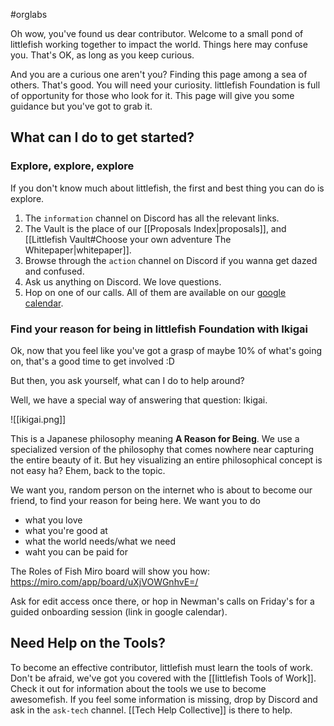 #orglabs 

Oh wow, you've found us dear contributor. Welcome to a small pond of littlefish working together to impact the world. Things here may confuse you. That's OK, as long as you keep curious. 

And you are a curious one aren't you? Finding this page among a sea of others. That's good. You will need your curiosity. littlefish Foundation is full of opportunity for those who look for it. This page will give you some guidance but you've got to grab it. 

## What can I do to get started?
### Explore, explore, explore
If you don't know much about littlefish, the first and best thing you can do is explore. 

1. The `information` channel on Discord has all the relevant links.
2. The Vault is the place of our [[Proposals Index|proposals]], and [[Littlefish Vault#Choose your own adventure The Whitepaper|whitepaper]].
3. Browse through the `action` channel on Discord if you wanna get dazed and confused.
4. Ask us anything on Discord. We love questions.
5. Hop on one of our calls. All of them are available on our [google calendar](https://calendar.google.com/calendar/u/0?cid=YWRhQGxpdHRsZWZpc2guZm91bmRhdGlvbg).

### Find your reason for being in littlefish Foundation with Ikigai
Ok, now that you feel like you've got a grasp of maybe 10% of what's going on, that's a good time to get involved :D

But then, you ask yourself, what can I do to help around? 

Well, we have a special way of answering that question: Ikigai.

![[ikigai.png]]

This is a Japanese philosophy meaning **A Reason for Being**. We use a specialized version of the philosophy that comes nowhere near capturing the entire beauty of it. But hey visualizing an entire philosophical concept is not easy ha? Ehem, back to the topic. 

We want you, random person on the internet who is about to become our friend, to find your reason for being here. We want you to do
- what you love
- what you're good at
- what the world needs/what we need
- waht you can be paid for

The Roles of Fish Miro board will show you how: https://miro.com/app/board/uXjVOWGnhvE=/

Ask for edit access once there, or hop in Newman's calls on Friday's for a guided onboarding session (link in google calendar).

## Need Help on the Tools?
To become an effective contributor, littlefish must learn the tools of work. Don't be afraid, we've got you covered with the [[littlefish Tools of Work]]. Check it out for information about the tools we use to become awesomefish. If you feel some information is missing, drop by Discord and ask in the `ask-tech`  channel. [[Tech Help Collective]] is there to help.

